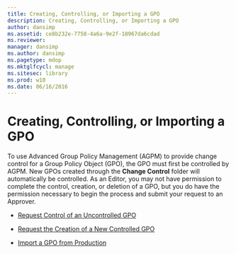 ```yaml
---
title: Creating, Controlling, or Importing a GPO
description: Creating, Controlling, or Importing a GPO
author: dansimp
ms.assetid: ce8b232e-7758-4a6a-9e2f-18967da6cdad
ms.reviewer: 
manager: dansimp
ms.author: dansimp
ms.pagetype: mdop
ms.mktglfcycl: manage
ms.sitesec: library
ms.prod: w10
ms.date: 06/16/2016
---
```



# Creating, Controlling, or Importing a GPO


To use Advanced Group Policy Management (AGPM) to provide change control for a Group Policy Object (GPO), the GPO must first be controlled by AGPM. New GPOs created through the **Change Control** folder will automatically be controlled. As an Editor, you may not have permission to complete the control, creation, or deletion of a GPO, but you do have the permission necessary to begin the process and submit your request to an Approver.

-   [Request Control of an Uncontrolled GPO](request-control-of-an-uncontrolled-gpo-agpm30ops.md)

-   [Request the Creation of a New Controlled GPO](request-the-creation-of-a-new-controlled-gpo-agpm30ops.md)

-   [Import a GPO from Production](import-a-gpo-from-production-agpm30ops.md)

 

 





